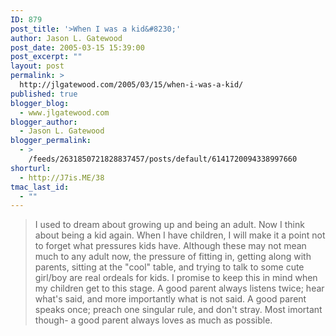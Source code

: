 ```yaml
---
ID: 879
post_title: '>When I was a kid&#8230;'
author: Jason L. Gatewood
post_date: 2005-03-15 15:39:00
post_excerpt: ""
layout: post
permalink: >
  http://jlgatewood.com/2005/03/15/when-i-was-a-kid/
published: true
blogger_blog:
  - www.jlgatewood.com
blogger_author:
  - Jason L. Gatewood
blogger_permalink:
  - >
    /feeds/2631850721828837457/posts/default/6141720094338997660
shorturl:
  - http://J7is.ME/38
tmac_last_id:
  - ""
---
```

>I used to dream about growing up and being an adult.  Now I think about being a kid again.  When I have children, I will make it a point not to forget what pressures kids have.  Although these may not mean much to any adult now, the pressure of fitting in, getting along with parents, sitting at the "cool" table, and trying to talk to some cute girl/boy are real ordeals for kids.  I promise to keep this in mind when my children get to this stage.  A good parent always listens twice; hear what's said, and more importantly what is not said.  A good parent speaks once; preach one singular rule, and don't stray.  Most imortant though- a good parent always loves as much as possible.
